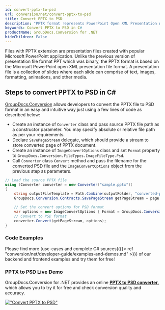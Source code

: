 ```yaml
---
id: convert-pptx-to-psd
url: conversion/net/convert-pptx-to-psd
title: Convert PPTX to PSD
description: "PPTX format represents PowerPoint Open XML Presentation with .pptx extension. Learn how to convert PPTX to PSD file programmatically in C# language using GroupDocs.Conversion for .NET library."
keywords: Convert PPTX to PSD in C#
productName: GroupDocs.Conversion for .NET
hideChildren: False
---
```


Files with PPTX extension are presentation files created with popular Microsoft PowerPoint application. Unlike the previous version of presentation file format PPT which was binary, the PPTX format is based on the Microsoft PowerPoint open XML presentation file format. A presentation file is a collection of slides where each slide can comprise of text, images, formatting, animations, and other media.

## Steps to convert PPTX to PSD in C#

[GroupDocs.Conversion](https://products.groupdocs.com/conversion/net) allows developers to convert the PPTX file to PSD format in an easy and intuitive way just using a few lines of code as described below:

* Create an instance of `Converter` class and pass source PPTX file path as a constructor parameter. You may specify absolute or relative file path as per your requirements. 
* Declare `SavePageStream` delegate, which should provide a stream to store converted page of PPTX document.
* Create an instance of `ImageConvertOptions` class and set `Format` property to `GroupDocs.Conversion.FileTypes.ImageFileType.Psd`.
* Call `Converter` class `Convert` method and pass the filename for the converted PSD file and the `ImageConvertOptions` object from the previous step as parameters.

```csharp
// Load the source PPTX file
using (Converter converter = new Converter("sample.pptx"))
{
    string outputFileTemplate = Path.Combine(outputFolder, "converted-page-{0}.psd");
    GroupDocs.Conversion.Contracts.SavePageStream getPageStream = page => new FileStream(string.Format(outputFileTemplate, page), FileMode.Create);

    // Set the convert options for PSD format
    var options = new ImageConvertOptions { Format = GroupDocs.Conversion.FileTypes.ImageFileType.Psd };   
    // Convert to PSD format
    converter.Convert(getPageStream, options);
}
```

### Code Examples

Please find more [use-cases and complete C# sources]({{< ref "conversion/net/developer-guide/examples-and-demos.md" >}}) of our backend and frontend examples and try them for free!

### PPTX to PSD Live Demo

GroupDocs.Conversion for .NET provides an online [**PPTX to PSD converter**](https://products.groupdocs.app/conversion/pptx-to-psd), which allows you to try it for free and check conversion quality and accuracy.

[!["Convert PPTX to PSD"](conversion/net/images/convert-to-psd/convert-pptx-to-psd.png)](https://products.groupdocs.app/conversion/pptx-to-psd)